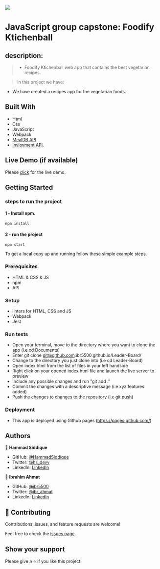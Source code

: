 ![](https://img.shields.io/badge/Microverse-blueviolet)

# JavaScript group capstone: Foodify Ktichenball

## description: 

> - Foodify Ktichenball web app that contains the best vegetarian recipes.

> In this project we have:
- We have created a recipes app for the vegetarian foods. 




## Built With 

- Html
- Css
- JavaScript
- Webpack
- [MealDB API](https://www.themealdb.com/api.php).
- [Invlovment API](https://www.notion.so/microverse/Involvement-API-869e60b5ad104603aa6db59e08150270). 


## Live Demo (if available)

Please [click](https://HammadSiddique.github.io/Foodify-Kitchenball/) for the live demo.

## Getting Started
### steps to run the project
#### 1 - Install npm.
```
npm install
```

#### 2 - run the project 
```
npm start
```


To get a local copy up and running follow these simple example steps.

### Prerequisites
- HTML & CSS & JS
- npm
- API

### Setup
- linters for HTML, CSS and JS
- Webpack
- Jest

### Run tests

- Open your terminal, move to the directory where you want to clone the app (i.e cd Documents) 
- Enter git clone git@github.com:ibr5500.github.io/Leader-Board/ 
- Change to the directory you just clone into (i.e cd Leader-Board)
- Open index.html from the list of files in your left handside
- Right click on your opened index.html file and launch the live server to preview
- Include any possible changes and run "git add ." 
- Commit the changes with a descriptive message (i.e xyz features added) 
- Push the changes to changes to the repository (i.e git push)

### Deployment
- This app is deployed using Github pages (https://pages.github.com/)

## Authors

👤 **Hammad Siddique**

- GitHub: [@HammadSiddique](https://github.com/HammadSiddique)
- Twitter: [@hs_devv](https://twitter.com/hs_devv)
- LinkedIn: [LinkedIn](https://www.linkedin.com/in/hammad-siddique-6a5469231/)

👤 **Ibrahim Ahmat**

- GitHub: [@ibr5500](https://github.com/ibr5500)
- Twitter: [@ibr_ahmat](https://twitter.com/ibr_ahmat)
- LinkedIn: [LinkedIn](https://www.linkedin.com/in/ibrahim-ahmat-b5513b1a6/)


## 🤝 Contributing

Contributions, issues, and feature requests are welcome!

Feel free to check the [issues page](../../issues/).

## Show your support

Please give a ⭐️ if you like this project!